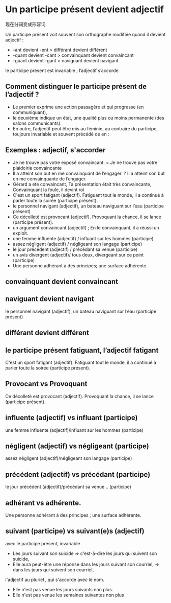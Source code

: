 Un participe présent devient adjectif
=====================================

现在分词变成形容词

Un participe présent voit souvent son orthographe modifiée quand il devient adjectif :

- -ant devient -ent > différant devient différent
- -quant devient -cant > convainquant devient convaincant
- -guant devient -gant > naviguant devient navigant

le participe présent est invariable ; l’adjectif s’accorde.

## Comment distinguer le participe présent de l’adjectif ?

- Le premier exprime une action passagère et qui progresse (en communiquant),
- le deuxième indique un état, une qualité plus ou moins permanente (des salons communicants). 
- En outre, l’adjectif peut être mis au féminin, au contraire du participe, toujours invariable et souvent précédé de en :

## Exemples : adjectif, s'accorder

- Je ne trouve pas votre exposé convaincant. = Je ne trouve pas votre plaidoirie convaincante
- Il a atteint son but en me convainquant de l’engager. ? Il a atteint son but en me convainquante de l’engager.
- Gérard a été convaincant, Ta présentation était très convaincante,  Convainquant la foule, il devint roi
- C'est un sport fatigant (adjectif). Fatiguant tout le monde, il a continué à parler toute la soirée (participe présent).
- le personnel navigant (adjectif), un bateau naviguant sur l’eau (participe présent)
- Ce décolleté est provocant (adjectif). Provoquant la chance, il se lance (participe présent).
- un argument convaincant (adjectif) ; En le convainquant, il a réussi un exploit.
- une femme influente (adjectif) / influant sur les hommes (participe)
- assez négligent (adjectif) / négligeant son langage (participe)
- le jour précédent (adjectif) / précédant sa venue (participe)
- un avis divergent (adjectif)/ tous deux, divergeant sur ce point (participe)
- Une personne adhérant à des principes; une surface adhérente.

## convainquant devient convaincant

## naviguant devient navigant

le personnel navigant (adjectif), un bateau naviguant sur l’eau (participe présent)

## différant devient différent

## le participe présent fatiguant, l’adjectif fatigant

C'est un sport fatigant (adjectif). Fatiguant tout le monde, il a continué à parler toute la soirée (participe présent).

## Provocant vs Provoquant

Ce décolleté est provocant (adjectif). Provoquant la chance, il se lance (participe présent).

## influente (adjectif) vs influant (participe)

une femme influente (adjectif)/influant sur les hommes (participe)

## négligent (adjectif) vs négligeant (participe)

assez négligent (adjectif)/négligeant son langage (participe)

## précédent (adjectif) vs précédant (participe)

le jour précédent (adjectif)/précédant sa venue… (participe)

## adhérant vs adhérente.

Une personne adhérant à des principes ; une surface adhérente.

## suivant (participe) vs suivant(e)s (adjectif)

avec le participe présent, invariable
- Les jours suivant son suicide => c'est-à-dire les jours qui suivent son suicide,
- Elle aura peut-être une réponse dans les jours suivant son courriel, => dans les jours qui suivent son courriel,

l'adjectif au pluriel , qui s'accorde avec le nom.
- Elle n'est pas venue les jours suivants non plus.
- Elle n'est pas venue les semaines suivantes non plus